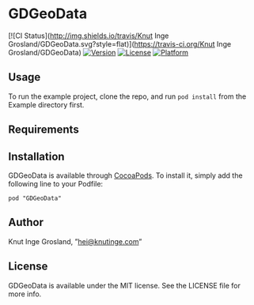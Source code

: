 # GDGeoData

[![CI Status](http://img.shields.io/travis/Knut Inge Grosland/GDGeoData.svg?style=flat)](https://travis-ci.org/Knut Inge Grosland/GDGeoData)
[![Version](https://img.shields.io/cocoapods/v/GDGeoData.svg?style=flat)](http://cocoadocs.org/docsets/GDGeoData)
[![License](https://img.shields.io/cocoapods/l/GDGeoData.svg?style=flat)](http://cocoadocs.org/docsets/GDGeoData)
[![Platform](https://img.shields.io/cocoapods/p/GDGeoData.svg?style=flat)](http://cocoadocs.org/docsets/GDGeoData)

## Usage

To run the example project, clone the repo, and run `pod install` from the Example directory first.

## Requirements

## Installation

GDGeoData is available through [CocoaPods](http://cocoapods.org). To install
it, simply add the following line to your Podfile:

    pod "GDGeoData"

## Author

Knut Inge Grosland, ”hei@knutinge.com”

## License

GDGeoData is available under the MIT license. See the LICENSE file for more info.

